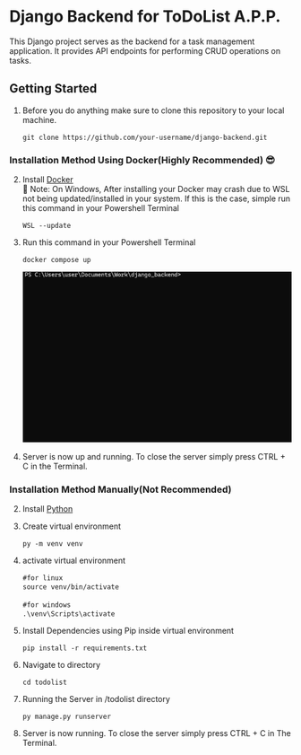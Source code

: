 # Django Backend for ToDoList A.P.P.

This Django project serves as the backend for a task management application. It provides API endpoints for performing CRUD operations on tasks.

## Getting Started

1. Before you do anything make sure to clone this repository to your local machine.
    ```
    git clone https://github.com/your-username/django-backend.git
    ```

### Installation Method Using Docker(Highly Recommended) :sunglasses:

2. Install [Docker](https://www.docker.com/products/docker-desktop/) <br>
    :wrench: Note: On Windows, After installing your Docker may crash due to WSL not being updated/installed in your system. If this is the case, simple run this command in your Powershell Terminal
    ```
    WSL --update
    ```

3. Run this command in your Powershell Terminal

    ```
    docker compose up
    ```
    ![Based Docker](resource/dockercomposeup.gif)


4. Server is now up and running. To close the server simply press CTRL + C in the Terminal.

### Installation Method Manually(Not Recommended)

2. Install [Python](https://www.python.org/downloads/)

3. Create virtual environment

    ```
    py -m venv venv
    ```

4. activate virtual environment

    ```
    #for linux
    source venv/bin/activate

    #for windows
    .\venv\Scripts\activate
    ```

5. Install Dependencies using Pip inside virtual environment

    ```
    pip install -r requirements.txt
    ```

6. Navigate to directory

    ```
    cd todolist
    ```

7. Running the Server in /todolist directory

    ```
    py manage.py runserver
    ```

8. Server is now running. To close the server simply press CTRL + C in The Terminal.